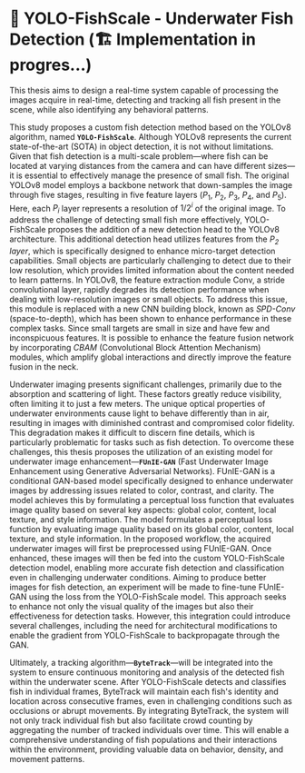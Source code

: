 # 🐠 YOLO-FishScale - Underwater Fish Detection (🏗️ Implementation in progres...)

This thesis aims to design a real-time system capable of processing the images acquire in real-time, detecting and tracking all fish present in the scene, while also identifying any behavioral patterns.

This study proposes a custom fish detection method based on the YOLOv8 algorithm, named **`YOLO-FishScale`**. Although YOLOv8 represents the current state-of-the-art (SOTA) in object detection, it is not without limitations. Given that fish detection is a multi-scale problem—where fish can be located at varying distances from the camera and can have different sizes—it is essential to effectively manage the presence of small fish. The original YOLOv8 model employs a backbone network that down-samples the image through five stages, resulting in five feature layers ($P_1$, $P_2$, $P_3$, $P_4$, and $P_5$). Here, each $P_i$ layer represents a resolution of $1/2^i$ of the original image. To address the challenge of detecting small fish more effectively, YOLO-FishScale proposes the addition of a new detection head to the YOLOv8 architecture. This additional detection head utilizes features from the _$P_2$ layer_, which is specifically designed to enhance micro-target detection capabilities. Small objects are particularly challenging to detect due to their low resolution, which provides limited information about the content needed to learn patterns. In YOLOv8, the feature extraction module Conv, a stride convolutional layer, rapidly degrades its detection performance when dealing with low-resolution images or small objects. To address this issue, this module is replaced with a new CNN building block, known as _SPD-Conv_ (space-to-depth), which has been shown to enhance performance in these complex tasks. Since small targets are small in size and have few and inconspicuous features. It is possible to enhance the feature fusion network by incorporating _CBAM_ (Convolutional Block Attention Mechanism) modules, which amplify global interactions and directly improve the feature fusion in the neck.

Underwater imaging presents significant challenges, primarily due to the absorption and scattering of light. These factors greatly reduce visibility, often limiting it to just a few meters. The unique optical properties of underwater environments cause light to behave differently than in air, resulting in images with diminished contrast and compromised color fidelity. This degradation makes it difficult to discern fine details, which is particularly problematic for tasks such as fish detection. To overcome these challenges, this thesis proposes the utilization of an existing model for underwater image enhancement—**`FUnIE-GAN`** (Fast Underwater Image Enhancement using Generative Adversarial Networks). FUnIE-GAN is a conditional GAN-based model specifically designed to enhance underwater images by addressing issues related to color, contrast, and clarity. The model achieves this by formulating a perceptual loss function that evaluates image quality based on several key aspects: global color, content, local texture, and style information. The model formulates a perceptual loss function by evaluating image quality based on its global color, content, local texture, and style information. In the proposed workflow, the acquired underwater images will first be preprocessed using FUnIE-GAN. Once enhanced, these images will then be fed into the custom YOLO-FishScale detection model, enabling more accurate fish detection and classification even in challenging underwater conditions. Aiming to produce better images for fish detection, an experiment will be made to fine-tune FUnIE-GAN using the loss from the YOLO-FishScale model. This approach seeks to enhance not only the visual quality of the images but also their effectiveness for detection tasks. However, this integration could introduce several challenges, including the need for architectural modifications to enable the gradient from YOLO-FishScale to backpropagate through the GAN.

Ultimately, a tracking algorithm—**`ByteTrack`**—will be integrated into the system to ensure continuous monitoring and analysis of the detected fish within the underwater scene. After YOLO-FishScale detects and classifies fish in individual frames, ByteTrack will maintain each fish's identity and location across consecutive frames, even in challenging conditions such as occlusions or abrupt movements. By integrating ByteTrack, the system will not only track individual fish but also facilitate crowd counting by aggregating the number of tracked individuals over time. This will enable a comprehensive understanding of fish populations and their interactions within the environment, providing valuable data on behavior, density, and movement patterns.

